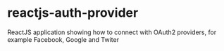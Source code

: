 # reactjs-auth-provider
ReactJS application showing how to connect with OAuth2 providers, for example Facebook, Google and Twiter
